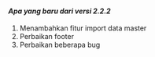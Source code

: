 #### _Apa yang baru dari versi 2.2.2_

1. Menambahkan fitur import data master
2. Perbaikan footer
3. Perbaikan beberapa bug
